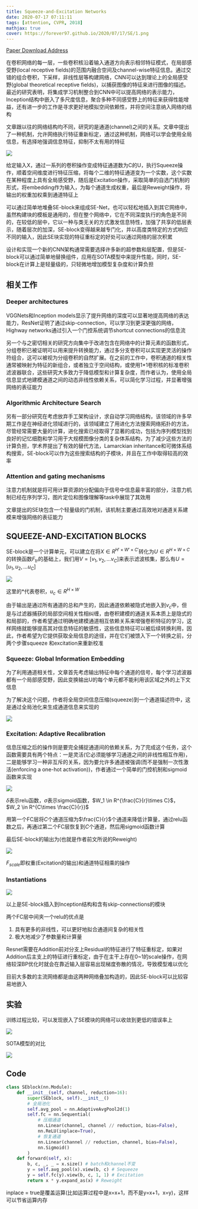 ```yaml
---
title: Squeeze-and-Excitation Networks
date: 2020-07-17 07:11:11
tags: [attention, CVPR, 2018]
mathjax: true
cover: https://forever97.github.io/2020/07/17/SE/1.png
---
```

[Paper Download Address](https://arxiv.org/abs/1709.01507)
   
在卷积网络的每一层，一些卷积核沿着输入通道方向表示相邻特征模式，在局部感受野(local receptive fields)的范围内融合空间及channel-wise特征信息。通过交错的组合卷积，下采样，非线性层等构建网络，CNN可以达到理论上的全局感受野(global theoretical receptive fields)，以捕获图像的特征来进行图像的描述。最近的研究表明，将集成学习机制整合到CNN中可以提高网络的表示能力，Inception结构中嵌入了多尺度信息，聚合多种不同感受野上的特征来获得性能增益，还有进一步的工作是寻求更好地模拟空间依赖性，并将空间注意纳入网络的结构

文章跟以往的网络结构均不同，研究的是通道(channel)之间的关系。文章中提出了一种机制，允许网络执行特征重新标定，通过这种机制，网络可以学会使用全局信息，有选择地强调信息特征，抑制不太有用的特征

![](1.png)

给定输入X，通过一系列的卷积操作变成特征通道数为C的U，执行Squeeze操作，顺着空间维度进行特征压缩，将每个二维的特征通道变为一个实数，这个实数在某种程度上具有全局感受野，随后是Excitation操作，采取简单的自选门机制的形式，将embedding作为输入，为每个通道生成权重，最后是Reweight操作，将输出的权重加权乘到通道特征上

可以通过简单地堆叠SE-block来组成SE-Net，也可以轻松地插入到其它网络中，虽然构建块的模板是通用的，但在整个网络中，它在不同深度执行的角色是不同的，在较低的层中，它以一种与类无关的方式激发信息特性，加强了共享的低层表示，随着层次的加深，SE-block变得越来越专门化，并以高度类特定的方式响应不同的输入，因此SE块实现的特征重标定的好处可以通过网络的层次积累

设计和实现一个新的CNN架构通常需要选择许多新的超参数和层配置，但是SE-block可以通过简单地替换组件，应用在SOTA模型中来提升性能，同时，SE-block在计算上是轻量级的，只轻微地增加模型复杂度和计算负担

## 相关工作

### Deeper architectures

VGGNets和Inception models显示了提升网络的深度可以显著地提高网络的表达能力，ResNet证明了通过skip-connection，可以学习到更深更强的网络，Highway networks通过引入一个门控系统调节shortcut connections的信息流

另一个与之密切相关的研究方向集中于改进包含在网络中的计算元素的函数形式，分组卷积已被证明可以用来提升转换能力，通过多分支卷积可以实现更灵活的操作符组合，这可以被视为分组卷积的自然扩展。在之前的工作中，卷积通道的相关性通常被映射为特征的新组合，或者独立于空间结构，或使用1*1卷积核的标准卷积滤波器联合，这些研究大多致力于降低模型和计算复杂度，而作者认为，使用全局信息显式地建模通道之间的动态非线性依赖关系，可以简化学习过程，并显著增强网络的表征能力

### Algorithmic Architecture Search

另有一部分研究在考虑放弃手工架构设计，求自动学习网络结构，该领域的许多早期工作是在神经进化领域进行的，该领域建立了用进化方法搜索网络拓扑的方法，尽管经常需要大量的计算，进化搜索已经取得了显著的成功，包括为序列模型找到良好的记忆细胞和学习用于大规模图像分类的复杂体系结构，为了减少这些方法的计算负担，学术界提出了有效的替代方法，Lamarckian inheritance和可微体系结构搜索，SE-block可以作为这些搜索结构的子模块，并且在工作中取得较高的效率

### Attention and gating mechanisms

注意力机制就是将可用计算资源的分配偏向于信号中信息最丰富的部分，注意力机制已经在序列学习，图片定位和图像理解等task中展现了其效用

文章提出的SE块包含一个轻量级的门机制，该机制主要通过高效地对通道关系建模来增强网络的表征能力

## SQUEEZE-AND-EXCITATION BLOCKS

SE-block是一个计算单元，可以建立在将$X \in R^{H'\times W'\times C'}$转化为$U \in R^{H \times W\times C}$的转换函数$F_{tr}$的基础上，我们用$V = [v_1, v_2,\dots v_C]$来表示滤波核集，那么有$U = [u_1, u_2,\dots u_C]$

![](2.png)

这里的*代表卷积，$u_c \in R^{H\times W}$

由于输出是通过所有通道的总和产生的，因此通道依赖被隐式地嵌入到$v_c$中，但是与过滤器捕获的局部空间相关性相纠缠，由卷积建模的通道关系本质上是隐式的和局部的，作者希望通过明确地建模通道相互依赖关系来增强卷积特征的学习，这样网络就能够提高其对信息特征的敏感性，这些信息特征可以被后续转换利用，因此，作者希望为它提供获取全局信息的途径，并在它们被馈入下一个转换之前，分两个步骤squeeze 和excitation来重新校准

### Squeeze: Global Information Embedding

为了利用通道相关性，文章首先考虑输出特征中每个通道的信号，每个学习滤波器都有一个局部感受野，因此变换输出U的每个单元都不能利用该区域之外的上下文信息

为了解决这个问题，作者将全局空间信息压缩(squeeze)到一个通道描述符中，这是通过全局池化来生成通道信息来实现的

![](3.png)

### Excitation: Adaptive Recalibration

信息压缩之后的操作则是要完全捕捉通道间的依赖关系，为了完成这个任务，这个函数需要具有两个特点：一是灵活(它必须能够学习通道之间的非线性相互作用)，二是能够学习一种非互斥的关系，因为要允许多通道被强调(而不是强制一次性激活(enforcing a one-hot activation))，作者通过一个简单的门控机制和sigmoid函数来实现

![](4.png)

$\delta$表示relu函数，$\sigma$表示sigmoid函数，$W_1 \in R^{\frac{C}{r}\times C}$，$W_2 \in R^{C\times \frac{C}{r}}$

用第一个FC层将$C$个通道压缩为$\frac{C}{r}$个通道来降低计算量，通过relu函数之后，再通过第二个FC层恢复到$C$个通道，然后用sigmoid函数计算

最后SE-block的输出为(也就是作者前文所说的Reweight)

![](5.png)

$F_{scale}$即权重(Excitation的输出)和通道特征相乘的操作

### Instantiations

![](6.png)

以上是SE-block插入到Inception结构和含有skip-connections的模块

两个FC层中间夹一个relu的优点是
1. 具有更多的非线性，可以更好地拟合通道间复杂的相关性
2. 极大地减少了参数量和计算量

Resnet需要在Addition前对分支上Residual的特征进行了特征重标定，如果对Addition后主支上的特征进行重标定，由于在主干上存在0~1的scale操作，在网络较深BP优化时就会在靠近输入层容易出现梯度弥散的情况，导致模型难以优化

目前大多数的主流网络都是由这两种网络叠加构造的，因此SE-block可以比较容易地嵌入

## 实验

训练过程比较，可以发现嵌入了SE模块的网络可以收敛到更低的错误率上

![](7.png)

SOTA模型的对比

![](8.png)

## Code

```python
class SEblock(nn.Module):
    def __init__(self, channel, reduction=16):
        super(SEblock, self).__init__()
        # 全局池化
        self.avg_pool = nn.AdaptiveAvgPool2d(1)
        self.fc = nn.Sequential( 
            # 压缩通道
            nn.Linear(channel, channel // reduction, bias=False),
            nn.ReLU(inplace=True),
            # 恢复通道
            nn.Linear(channel // reduction, channel, bias=False),
            nn.Sigmoid()
        )
    def forward(self, x):
        b, c, _, _ = x.size() # batch和channel不变
        y = self.avg_pool(x).view(b, c) # Sequeeze
        y = self.fc(y).view(b, c, 1, 1) # Excitation
        return x * y.expand_as(x) # Reweight
```

inplace = true是覆盖运算(比如运算过程中是x=x+1，而不是y=x+1，x=y)，这样可以节省运算内存



